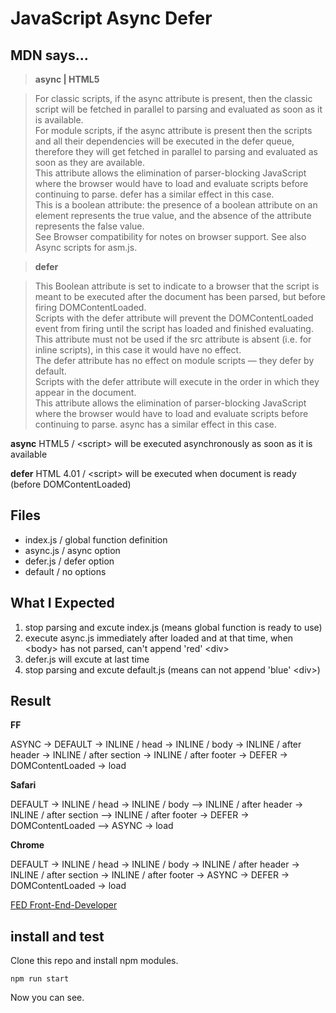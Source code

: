 # JavaScript Async Defer

## MDN says...

> **async | HTML5**

> For classic scripts, if the async attribute is present, then the classic script will be fetched in parallel to parsing and evaluated as soon as it is available.<br />For module scripts, if the async attribute is present then the scripts and all their dependencies will be executed in the defer queue, therefore they will get fetched in parallel to parsing and evaluated as soon as they are available.<br />This attribute allows the elimination of parser-blocking JavaScript where the browser would have to load and evaluate scripts before continuing to parse. defer has a similar effect in this case.<br />This is a boolean attribute: the presence of a boolean attribute on an element represents the true value, and the absence of the attribute represents the false value.<br />See Browser compatibility for notes on browser support. See also Async scripts for asm.js.


> **defer**

> This Boolean attribute is set to indicate to a browser that the script is meant to be executed after the document has been parsed, but before firing DOMContentLoaded.<br />Scripts with the defer attribute will prevent the DOMContentLoaded event from firing until the script has loaded and finished evaluating.<br />This attribute must not be used if the src attribute is absent (i.e. for inline scripts), in this case it would have no effect.<br />The defer attribute has no effect on module scripts — they defer by default.<br />Scripts with the defer attribute will execute in the order in which they appear in the document.<br />This attribute allows the elimination of parser-blocking JavaScript where the browser would have to load and evaluate scripts before continuing to parse. async has a similar effect in this case.

**async** HTML5 / \<script\> will be executed asynchronously as soon as it is available

**defer** HTML 4.01 / \<script\> will be executed when document is ready (before DOMContentLoaded)

## Files

- index.js / global function definition
- async.js / async option
- defer.js / defer option
- default / no options
 
## What I Expected

1. stop parsing and excute index.js (means global function is ready to use)
2. execute async.js immediately after loaded and at that time, when \<body\> has not parsed, can't append 'red' \<div\>
3. defer.js will excute at last time
4. stop parsing and excute default.js (means can not append 'blue' \<div\>)

## Result
 
**FF**

ASYNC -> DEFAULT -> INLINE / head -> INLINE / body -> INLINE / after header -> INLINE / after section -> INLINE / after footer -> DEFER -> DOMContentLoaded -> load

**Safari**

DEFAULT -> INLINE / head -> INLINE / body –> INLINE / after header -> INLINE / after section –> INLINE / after footer -> DEFER -> DOMContentLoaded –> ASYNC -> load

**Chrome**

DEFAULT -> INLINE / head -> INLINE / body -> INLINE / after header -> INLINE / after section -> INLINE / after footer -> ASYNC -> DEFER -> DOMContentLoaded -> load

[FED Front-End-Developer](https://kool-jay.tistory.com/35)


## install and test

Clone this repo and install npm modules.

```
npm run start
```

Now you can see.